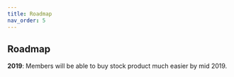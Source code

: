 ```yaml
---
title: Roadmap
nav_order: 5
---
```


## Roadmap

**2019**: Members will be able to buy stock product much easier by mid 2019.
